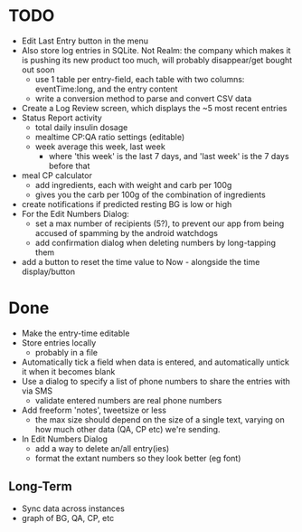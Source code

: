 TODO
====

* Edit Last Entry button in the menu
* Also store log entries in SQLite. Not Realm: the company which makes it is pushing its new product too much, 
will probably disappear/get bought out soon
	- use 1 table per entry-field, each table with two columns: eventTime:long, and the entry content
	- write a conversion method to parse and convert CSV data
* Create a Log Review screen, which displays the ~5 most recent entries
* Status Report activity
	- total daily insulin dosage
	- mealtime CP:QA ratio settings (editable)
	- week average this week, last week
		* where 'this week' is the last 7 days, and 'last week' is the 7 days before that
* meal CP calculator
	- add ingredients, each with weight and carb per 100g
	- gives you the carb per 100g of the combination of ingredients
* create notifications if predicted resting BG is low or high
* For the Edit Numbers Dialog:
	- set a max number of recipients (5?), to prevent our app from being accused of spamming by the android watchdogs
	- add confirmation dialog when deleting numbers by long-tapping them
* add a button to reset the time value to Now - alongside the time display/button


Done
===

* Make the entry-time editable
* Store entries locally
	- probably in a file
* Automatically tick a field when data is entered, and automatically untick it when it becomes blank
* Use a dialog to specify a list of phone numbers to share the entries with via SMS
	- validate entered numbers are real phone numbers
* Add freeform 'notes', tweetsize or less
	- the max size should depend on the size of a single text, varying on how much other data (QA, CP etc) we're sending.
* In Edit Numbers Dialog
	- add a way to delete an/all entry(ies)
	- format the extant numbers so they look better (eg font)

Long-Term
---------

* Sync data across instances
* graph of BG, QA, CP, etc
